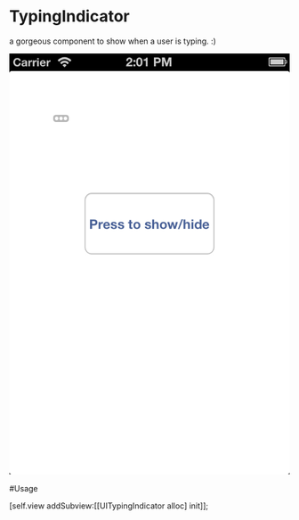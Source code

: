 TypingIndicator
===============

a gorgeous component to show when a user is typing. :)

![ScreenShot](preview.png)

#Usage

[self.view addSubview:[[UITypingIndicator alloc] init]];

